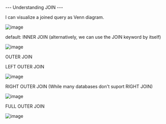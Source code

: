 --- Understanding JOIN --- 

I can visualize a joined query as Venn diagram. 

![image](https://user-images.githubusercontent.com/100898040/213022637-20e57e67-0bfc-40b6-96df-4cdbebf871a9.png)



default: INNER JOIN (alternatively, we can use the JOIN keyword by itself) 

![image](https://user-images.githubusercontent.com/100898040/213022725-dd39e540-ab1e-4294-83ff-e31b5a08a36a.png)



OUTER JOIN

LEFT OUTER JOIN

![image](https://user-images.githubusercontent.com/100898040/213022791-bcc82434-6c5e-49b2-9502-60faae582bc4.png)

RIGHT OUTER JOIN (While many databases don't suport RIGHT JOIN)

![image](https://user-images.githubusercontent.com/100898040/213022836-bb40d710-27a8-484b-b25b-953e73e52421.png)

FULL OUTER JOIN

![image](https://user-images.githubusercontent.com/100898040/213022890-386f28ab-21da-41de-a50e-0cd8d85472db.png)
